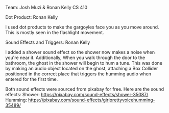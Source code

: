 Team: Josh Muzi & Ronan Kelly
CS 410

Dot Product: Ronan Kelly

I used dot products to make the gargoyles face you as you move around. This is mostly seen in the flashlight movement.

Sound Effects and Triggers: Ronan Kelly

I added a shower sound effect so the shower now makes a noise when you're near it. Additionally, When you walk through the door to the bathroom, 
the ghost in the shower will begin to hum a tune. This was done by making an audio object located on the ghost, attaching a Box Collider positioned in the correct place
that triggers the humming audio when entered for the first time.

Both sound effects were sourced from pixabay for free. Here are the sound effects:
Shower: https://pixabay.com/sound-effects/shower-35087/
Humming: https://pixabay.com/sound-effects/girlprettyvoicehumming-35489/


